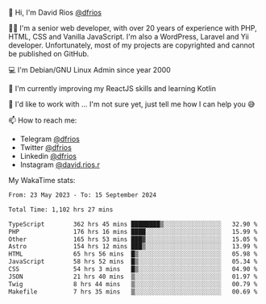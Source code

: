 👋 Hi, I'm David Rios [@dfrios](https://github.com/dfrios)

👨‍💻 I'm a senior web developer, with over 20 years of experience with PHP, HTML, CSS and Vanilla JavaScript. I'm also a WordPress, Laravel and Yii developer. Unfortunately, most of my projects are copyrighted and cannot be published on GitHub.

💻 I'm Debian/GNU Linux Admin since year 2000

🌱 I'm currently improving my ReactJS skills and learning Kotlin

💞️ I'd like to work with ... I'm not sure yet, just tell me how I can help you 😅


📫 How to reach me:
* Telegram [@dfrios](https://t.me/dfrios)
* Twitter [@dfrios](https://twitter.com/dfrios)
* Linkedin [@dfrios](https://linkedin.com/in/dfrios)
* Instagram [@david.rios.r](https://instagram.com/david.rios.r)



My WakaTime stats:
<!--START_SECTION:waka-->

```txt
From: 23 May 2023 - To: 15 September 2024

Total Time: 1,102 hrs 27 mins

TypeScript        362 hrs 45 mins ████████▒░░░░░░░░░░░░░░░░   32.90 %
PHP               176 hrs 16 mins ████░░░░░░░░░░░░░░░░░░░░░   15.99 %
Other             165 hrs 53 mins ███▓░░░░░░░░░░░░░░░░░░░░░   15.05 %
Astro             154 hrs 12 mins ███▒░░░░░░░░░░░░░░░░░░░░░   13.99 %
HTML              65 hrs 56 mins  █▒░░░░░░░░░░░░░░░░░░░░░░░   05.98 %
JavaScript        58 hrs 52 mins  █▒░░░░░░░░░░░░░░░░░░░░░░░   05.34 %
CSS               54 hrs 3 mins   █▒░░░░░░░░░░░░░░░░░░░░░░░   04.90 %
JSON              21 hrs 40 mins  ▒░░░░░░░░░░░░░░░░░░░░░░░░   01.97 %
Twig              8 hrs 44 mins   ▒░░░░░░░░░░░░░░░░░░░░░░░░   00.79 %
Makefile          7 hrs 35 mins   ▒░░░░░░░░░░░░░░░░░░░░░░░░   00.69 %
```

<!--END_SECTION:waka-->
